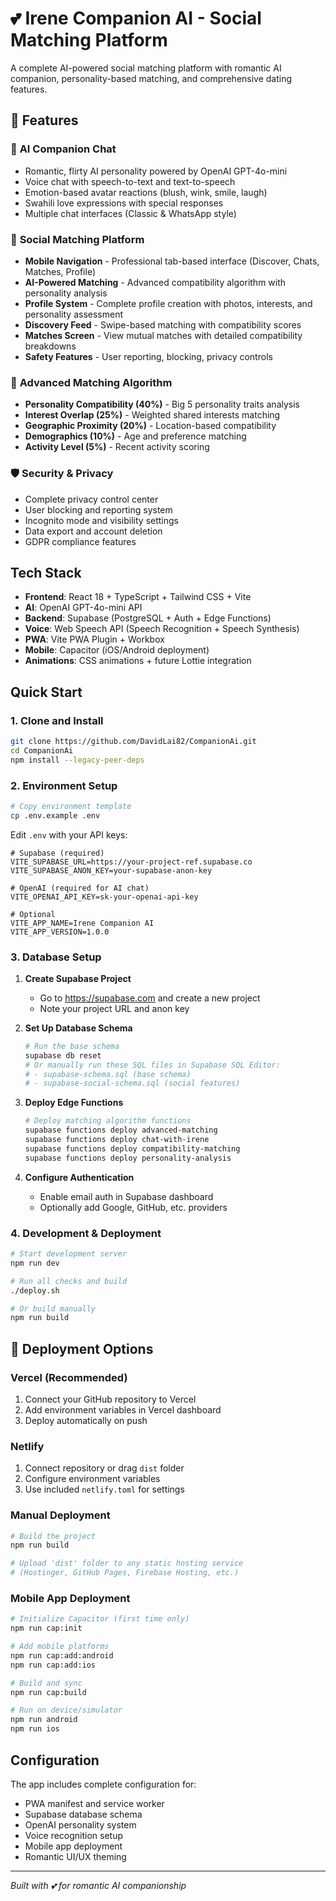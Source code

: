 # 💕 Irene Companion AI - Social Matching Platform

A complete AI-powered social matching platform with romantic AI companion, personality-based matching, and comprehensive dating features.

## 🌟 Features

### 💬 **AI Companion Chat**
- Romantic, flirty AI personality powered by OpenAI GPT-4o-mini
- Voice chat with speech-to-text and text-to-speech
- Emotion-based avatar reactions (blush, wink, smile, laugh)
- Swahili love expressions with special responses
- Multiple chat interfaces (Classic & WhatsApp style)

### 🎯 **Social Matching Platform**
- **Mobile Navigation** - Professional tab-based interface (Discover, Chats, Matches, Profile)
- **AI-Powered Matching** - Advanced compatibility algorithm with personality analysis
- **Profile System** - Complete profile creation with photos, interests, and personality assessment
- **Discovery Feed** - Swipe-based matching with compatibility scores
- **Matches Screen** - View mutual matches with detailed compatibility breakdowns
- **Safety Features** - User reporting, blocking, privacy controls

### 🧠 **Advanced Matching Algorithm**
- **Personality Compatibility (40%)** - Big 5 personality traits analysis
- **Interest Overlap (25%)** - Weighted shared interests matching
- **Geographic Proximity (20%)** - Location-based compatibility
- **Demographics (10%)** - Age and preference matching
- **Activity Level (5%)** - Recent activity scoring

### 🛡️ **Security & Privacy**
- Complete privacy control center
- User blocking and reporting system
- Incognito mode and visibility settings
- Data export and account deletion
- GDPR compliance features

## Tech Stack

- **Frontend**: React 18 + TypeScript + Tailwind CSS + Vite
- **AI**: OpenAI GPT-4o-mini API
- **Backend**: Supabase (PostgreSQL + Auth + Edge Functions)
- **Voice**: Web Speech API (Speech Recognition + Speech Synthesis)
- **PWA**: Vite PWA Plugin + Workbox
- **Mobile**: Capacitor (iOS/Android deployment)
- **Animations**: CSS animations + future Lottie integration

## Quick Start

### 1. Clone and Install

```bash
git clone https://github.com/DavidLai82/CompanionAi.git
cd CompanionAi
npm install --legacy-peer-deps
```

### 2. Environment Setup

```bash
# Copy environment template
cp .env.example .env
```

Edit `.env` with your API keys:

```env
# Supabase (required)
VITE_SUPABASE_URL=https://your-project-ref.supabase.co
VITE_SUPABASE_ANON_KEY=your-supabase-anon-key

# OpenAI (required for AI chat) 
VITE_OPENAI_API_KEY=sk-your-openai-api-key

# Optional
VITE_APP_NAME=Irene Companion AI
VITE_APP_VERSION=1.0.0
```

### 3. Database Setup

1. **Create Supabase Project**
   - Go to https://supabase.com and create a new project
   - Note your project URL and anon key

2. **Set Up Database Schema**
   ```bash
   # Run the base schema
   supabase db reset
   # Or manually run these SQL files in Supabase SQL Editor:
   # - supabase-schema.sql (base schema)
   # - supabase-social-schema.sql (social features)
   ```

3. **Deploy Edge Functions**
   ```bash
   # Deploy matching algorithm functions
   supabase functions deploy advanced-matching
   supabase functions deploy chat-with-irene
   supabase functions deploy compatibility-matching
   supabase functions deploy personality-analysis
   ```

4. **Configure Authentication**
   - Enable email auth in Supabase dashboard
   - Optionally add Google, GitHub, etc. providers

### 4. Development & Deployment

```bash
# Start development server
npm run dev

# Run all checks and build
./deploy.sh

# Or build manually
npm run build
```

## 🚀 Deployment Options

### **Vercel (Recommended)**
1. Connect your GitHub repository to Vercel
2. Add environment variables in Vercel dashboard
3. Deploy automatically on push

### **Netlify**
1. Connect repository or drag `dist` folder
2. Configure environment variables
3. Use included `netlify.toml` for settings

### **Manual Deployment**
```bash
# Build the project
npm run build

# Upload 'dist' folder to any static hosting service
# (Hostinger, GitHub Pages, Firebase Hosting, etc.)
```

### Mobile App Deployment

```bash
# Initialize Capacitor (first time only)
npm run cap:init

# Add mobile platforms
npm run cap:add:android
npm run cap:add:ios

# Build and sync
npm run cap:build

# Run on device/simulator
npm run android
npm run ios
```

## Configuration

The app includes complete configuration for:
- PWA manifest and service worker
- Supabase database schema
- OpenAI personality system
- Voice recognition setup
- Mobile app deployment
- Romantic UI/UX theming

---

*Built with 💕 for romantic AI companionship*